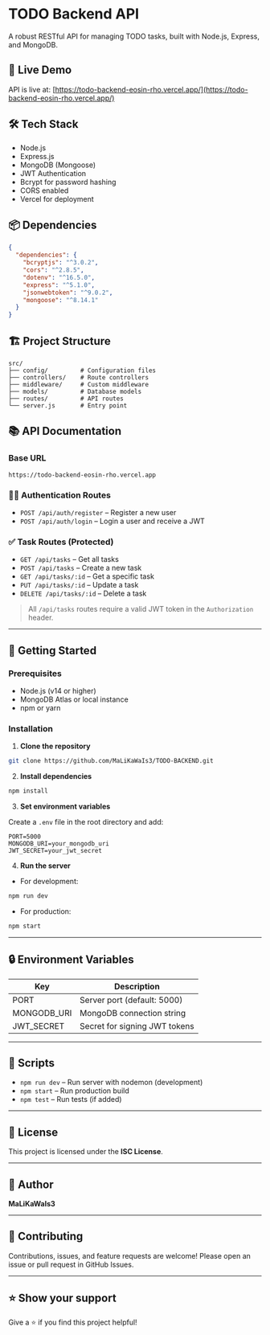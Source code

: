 # TODO Backend API

A robust RESTful API for managing TODO tasks, built with Node.js, Express, and MongoDB.

## 🚀 Live Demo

API is live at: [https://todo-backend-eosin-rho.vercel.app/](https://todo-backend-eosin-rho.vercel.app/)

## 🛠️ Tech Stack

- Node.js
- Express.js
- MongoDB (Mongoose)
- JWT Authentication
- Bcrypt for password hashing
- CORS enabled
- Vercel for deployment

## 📦 Dependencies

```json
{
  "dependencies": {
    "bcryptjs": "^3.0.2",
    "cors": "^2.8.5",
    "dotenv": "^16.5.0",
    "express": "^5.1.0",
    "jsonwebtoken": "^9.0.2",
    "mongoose": "^8.14.1"
  }
}
```

## 🏗️ Project Structure

```
src/
├── config/         # Configuration files
├── controllers/    # Route controllers
├── middleware/     # Custom middleware
├── models/         # Database models
├── routes/         # API routes
└── server.js       # Entry point
```

## 📚 API Documentation

### Base URL

```
https://todo-backend-eosin-rho.vercel.app
```

### 🧑‍💻 Authentication Routes

* `POST /api/auth/register` – Register a new user
* `POST /api/auth/login` – Login a user and receive a JWT

### ✅ Task Routes (Protected)

* `GET /api/tasks` – Get all tasks
* `POST /api/tasks` – Create a new task
* `GET /api/tasks/:id` – Get a specific task
* `PUT /api/tasks/:id` – Update a task
* `DELETE /api/tasks/:id` – Delete a task

> All `/api/tasks` routes require a valid JWT token in the `Authorization` header.

---

## 🚀 Getting Started

### Prerequisites

* Node.js (v14 or higher)
* MongoDB Atlas or local instance
* npm or yarn

### Installation

1. **Clone the repository**
```bash
git clone https://github.com/MaLiKaWaIs3/TODO-BACKEND.git
```

2. **Install dependencies**
```bash
npm install
```

3. **Set environment variables**

Create a `.env` file in the root directory and add:
```
PORT=5000
MONGODB_URI=your_mongodb_uri
JWT_SECRET=your_jwt_secret
```

4. **Run the server**
* For development:
```bash
npm run dev
```
* For production:
```bash
npm start
```

---

## 🔒 Environment Variables

| Key          | Description                   |
| ------------ | ----------------------------- |
| PORT         | Server port (default: 5000)   |
| MONGODB_URI  | MongoDB connection string     |
| JWT_SECRET   | Secret for signing JWT tokens |

---

## 📝 Scripts

* `npm run dev` – Run server with nodemon (development)
* `npm start` – Run production build
* `npm test` – Run tests (if added)

---

## 📄 License

This project is licensed under the **ISC License**.

---

## 👤 Author

**MaLiKaWaIs3**

---

## 🤝 Contributing

Contributions, issues, and feature requests are welcome! Please open an issue or pull request in GitHub Issues.

---

## ⭐ Show your support

Give a ⭐️ if you find this project helpful!
